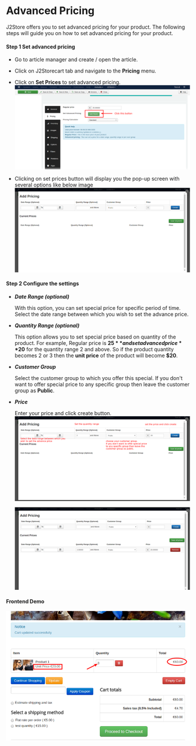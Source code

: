 # Advanced Pricing

J2Store offers you to set advanced pricing for your product. The following steps will guide you on how to set advanced pricing for your product.

#### Step 1 Set advanced pricing

* Go to article manager and create / open the article.

* Click on J2Storecart tab and navigate to the **Pricing** menu.

* Click on **Set Prices** to set advanced pricing.
![](./assets/images/price_adv_01.png)
* Clicking on set prices button will display you the pop-up screen with several options like below image
![](./assets/images/price_adv_03.png)
#### Step 2 Configure the settings

* ***Date Range (optional)***

  With this option, you can set special price for specific period of time. Select the date range between which you wish to set the advance price.
  
* ***Quantity Range (optional)***

  This option allows you to set special price based on quantity of the product. For example, Regular price is **$25** and set advanced price **$20** for the quantity range 2 and above. So if the product quantity becomes 2 or 3 then the **unit price** of the product will become **$20**.
  
* ***Customer Group***

  Select the customer group to which you offer this special. If you don't want to offer special price to any specific group then leave the customer group as **Public**.
  
* ***Price***

  Enter your price and click create button.
  ![](./assets/images/price_adv_04.png)
  
  ![](./assets/images/price_adv_02.png)
  
#### Frontend Demo
![](./assets/images/price_adv_05.png)
